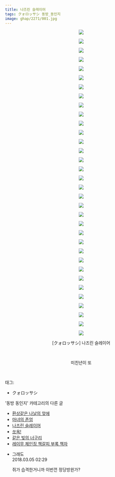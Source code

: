 ```yaml
---
title: 나즈린 슬레이어
tags: クォロッサシ 동방_동인지
image: ghap/2271/001.jpg
---
```

<div class="article">
<p style="text-align: center; clear: none; float: none;"><img src="{{ site.nasurl }}/ghap/2271/001.jpg"/></p>
<p style="text-align: center; clear: none; float: none;"><img src="{{ site.nasurl }}/ghap/2271/002.jpg"/></p>
<p style="text-align: center; clear: none; float: none;"><img src="{{ site.nasurl }}/ghap/2271/003.jpg"/></p>
<p style="text-align: center; clear: none; float: none;"><img src="{{ site.nasurl }}/ghap/2271/004.jpg"/></p>
<p style="text-align: center; clear: none; float: none;"><img src="{{ site.nasurl }}/ghap/2271/005.jpg"/></p>
<p style="text-align: center; clear: none; float: none;"><img src="{{ site.nasurl }}/ghap/2271/006.jpg"/></p>
<p style="text-align: center; clear: none; float: none;"><img src="{{ site.nasurl }}/ghap/2271/007.jpg"/></p>
<p style="text-align: center; clear: none; float: none;"><img src="{{ site.nasurl }}/ghap/2271/008.jpg"/></p>
<p style="text-align: center; clear: none; float: none;"><img src="{{ site.nasurl }}/ghap/2271/009.jpg"/></p>
<p style="text-align: center; clear: none; float: none;"><img src="{{ site.nasurl }}/ghap/2271/010.jpg"/></p>
<p style="text-align: center; clear: none; float: none;"><img src="{{ site.nasurl }}/ghap/2271/011.jpg"/></p>
<p style="text-align: center; clear: none; float: none;"><img src="{{ site.nasurl }}/ghap/2271/012.jpg"/></p>
<p style="text-align: center; clear: none; float: none;"><img src="{{ site.nasurl }}/ghap/2271/013.jpg"/></p>
<p style="text-align: center; clear: none; float: none;"><img src="{{ site.nasurl }}/ghap/2271/014.jpg"/></p>
<p style="text-align: center; clear: none; float: none;"><img src="{{ site.nasurl }}/ghap/2271/015.jpg"/></p>
<p style="text-align: center; clear: none; float: none;"><img src="{{ site.nasurl }}/ghap/2271/016.jpg"/></p>
<p style="text-align: center; clear: none; float: none;"><img src="{{ site.nasurl }}/ghap/2271/017.jpg"/></p>
<p style="text-align: center; clear: none; float: none;"><img src="{{ site.nasurl }}/ghap/2271/018.jpg"/></p>
<p style="text-align: center; clear: none; float: none;"><img src="{{ site.nasurl }}/ghap/2271/019.jpg"/></p>
<p style="text-align: center; clear: none; float: none;"><img src="{{ site.nasurl }}/ghap/2271/020.jpg"/></p>
<p style="text-align: center; clear: none; float: none;"><img src="{{ site.nasurl }}/ghap/2271/021.jpg"/></p>
<p style="text-align: center; clear: none; float: none;"><img src="{{ site.nasurl }}/ghap/2271/022.jpg"/></p>
<p style="text-align: center; clear: none; float: none;"><img src="{{ site.nasurl }}/ghap/2271/023.jpg"/></p>
<p style="text-align: center; clear: none; float: none;"><img src="{{ site.nasurl }}/ghap/2271/024.jpg"/></p>
<p style="text-align: center; clear: none; float: none;"><img src="{{ site.nasurl }}/ghap/2271/025.jpg"/></p>
<p style="text-align: center; clear: none; float: none;"><img src="{{ site.nasurl }}/ghap/2271/026.jpg"/></p>
<p style="text-align: center; clear: none; float: none;"><img src="{{ site.nasurl }}/ghap/2271/027.jpg"/></p>
<p style="text-align: center; clear: none; float: none;"><img src="{{ site.nasurl }}/ghap/2271/028.jpg"/></p>
<p style="text-align: center; clear: none; float: none;"><img src="{{ site.nasurl }}/ghap/2271/029.jpg"/></p>
<p style="text-align: center; clear: none; float: none;"><img src="{{ site.nasurl }}/ghap/2271/030.jpg"/></p>
<p style="text-align: center; clear: none; float: none;"><img src="{{ site.nasurl }}/ghap/2271/031.jpg"/></p>
<p style="text-align: center; clear: none; float: none;"><img src="{{ site.nasurl }}/ghap/2271/032.jpg"/></p>
<p style="text-align: center; clear: none; float: none;"><img src="{{ site.nasurl }}/ghap/2271/033.jpg"/></p>
<p style="text-align: center; clear: none; float: none;"><img src="{{ site.nasurl }}/ghap/2271/034.jpg"/></p>
<p style="text-align: center; clear: none; float: none;">[クォロッサシ] 나즈린 슬레이어</p>
<p style="text-align: center; clear: none; float: none;"><br/></p>
<p style="text-align: center; clear: none; float: none;">미친년이 또</p>
<p><br/></p>
</div><div class="tagTrail">
<p>태그: </p>
<ul>
<li>クォロッサシ</li>
</ul>
</div><div class="another">
<p>'동방 동인지' 카테고리의 다른 글</p>
<ul>
<li><a href="/2016-09-22-ghap_2274">환상같은 나날의 앞에</a></li>
<li><a href="/2016-09-22-ghap_2273">마녀의 존엄</a></li>
<li><a href="/2016-09-22-ghap_2271">나즈린 슬레이어</a></li>
<li><a href="/2016-09-22-ghap_2269">쏘옥!</a></li>
<li><a href="/2016-09-22-ghap_2268">같은 빚의 너구리</a></li>
<li><a href="/2016-09-22-ghap_2267">레이무 체인징 책갈피 부록 책자</a></li>
</ul>
</div><div class="cb_module cb_fluid">
<div class="cb_wrt cb_profile">
<div class="comment">
<ul>
<li class="cb_thumb_off" id="comment15212584">
<div class="cb_comment_area">
<div class="cb_info_area">
<div class="cb_section">
<span class="cb_nick_name">그래도</span>
</div>
<div class="cb_section">
<span class="cb_date">2018.03.05 02:29 </span>
</div>
</div>
<div class="cb_dsc_comment">
<p class="cb_dsc">
											쥐가 습격한거니까 이번껀 정당방윈가?
										</p>
</div>
</div></li>
</ul>
</div>
</div><!-- commentList close -->
</div>
